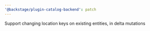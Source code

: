 ```yaml
---
'@backstage/plugin-catalog-backend': patch
---
```


Support changing location keys on existing entities, in delta mutations

